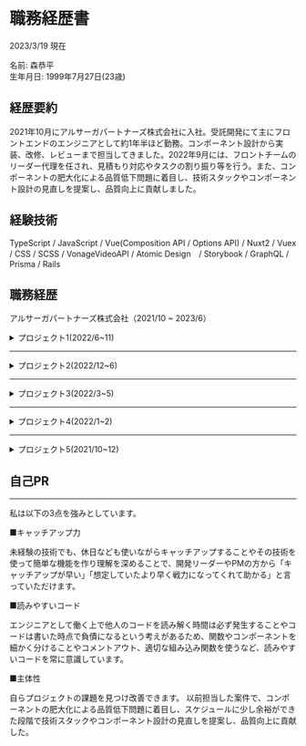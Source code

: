 # 職務経歴書

2023/3/19 現在  

名前: 森恭平  
生年月日: 1999年7月27日(23歳)


## 経歴要約

2021年10月にアルサーガパートナーズ株式会社に入社。受託開発にて主にフロントエンドのエンジニアとして約1年半ほど勤務。コンポーネント設計から実装、改修、レビューまで担当してきました。2022年9月には、フロントチームのリーダー代理を任され、見積もり対応やタスクの割り振り等を行う。また、コンポーネントの肥大化による品質低下問題に着目し、技術スタックやコンポーネント設計の見直しを提案し、品質向上に貢献しました。

## 経験技術

TypeScript / JavaScript / Vue(Composition API / Options API) / Nuxt2 / Vuex / CSS / SCSS / VonageVideoAPI / Atomic Design　/ Storybook / GraphQL / Prisma / Rails 

## 職務経歴

アルサーガパートナーズ株式会社（2021/10 ~ 2023/6）


<details>
<summary>プロジェクト1(2022/6~11)</summary>

#### 概要
オンラインセミナー開催プラットフォームの分析機能の開発

#### メンバー
- PM: 1人
- フロント： 2 ~ 4人
- サーバー： 3 ~ 4人
- QA： 1人

#### 担当
フロントチームのリーダー代理（途中から）、コンポーネント設計・技術スタックの見直し、フロントエンドの機能実装、改修作業、リファクタ、レビュー対応、見積もり対応、チケット振り分け、API実装少し

#### 技術
TypeScript, Vue2(Composition API), SCSS, Atomic Design, Rails, RSpec

<!-- <details>
<summary>職務詳細</summary> -->

#### 課題・問題点
- コンポーネントの肥大化による、コードの可読性、保守性、再利用性の低下。それによるバグの発生。
- 今後の保守運用フェーズを考えると、コンポーネント設計や技術スタックを見直す必要があった。

#### 原因
- 適切なコンポーネントの分割ができておらず、同じようなUIのコンポーネントを作ってしまっていること（コンポーネント分割は個人任せ）
- ロジックをほとんどVueファイル内に書いてしまっていること
- リアクティブなデータやVueのライフサイクルフックなどを切り出せないこと

#### 対応
アプローチとして、技術スタックをJavascript, Vue(Options API)という構成からTypeScrpitとCompositioAPIという構成に変更。
コンポーネント設計はアトミックデザインをベースとしたものに変更することにした。

> CompositioAPIを導入することで、リアクティブなデータやそのデータが絡むロジック、ライフサイクルフックまで外部ファイルに切り出すことができるようになるので、コンポーネント内のコード量の削減、関心ごと単位でデータやロジックを切り出せるといったメリットがあるため、コードの可読性やコンポーネントの再利用性や保守性が高くなると思い選定し提案しました。

> TypeScrpitについては、型推論やエディタ補完による開発速度の向上や早期のコンパイルエラーの発見、コード自体がドキュメントの側面を持つメリットがあり、
開発者がTypeScriptの経験者であることも加味して提案しました。

> アトミックデザインベースのコンポーネント設計にしたのも、コンポーネントの分け方に一貫性を持たせることや責務や役割をしっかりわけることで、コンポーネントの再利用性と保守性を上げるために提案しました。

スケジュールとの兼ね合いもあるため、新規で作成する画面や機能に関しては上記の構成にし、既存部分の特に肥大化している部分を優先してリプレイスしていく方針とした。

上記対応により、肥大化コンポーネントの解消、コードの可読性や開発効率の向上、コンポーネントの責務を分けたことによる再利用性、保守性の向上に繋がり、
QAエンジニアが算出していた品質数値を、60から80以上まで上げることに成功した。


#### その他工夫した点・取り組み
- vueファイルにおいて、computedを使わずtemplateにmethodを使っている部分やリアクティブなデータの余計な更新など、無駄なレンダリングやスタイルガイドに沿っていない部分のリファクタ対応をした。

- コードレビューでは、なるべく柔らかい言い回しを使い、感嘆符や絵文字などを少し使うことや、指摘した点についての記事や公式ドキュメントのURLも添付するなど、徹底的に相手のことを考えたレビューを心がけていた。

- 見積もり対応では、UI、機能、繋ぎ込み、レビュー、の細かく分けてすることで、より正確な見積もりができるように努めた。

- 初期描画時に複数のAPIを叩く場面が多く、それにより表示が遅かったり、ラグが生じることが多かったため、Promise.allで処理をまとめることや、初期描画ではすぐに必要ないAPIのタイミングをずらしたりすることで、初期描画の遅さを緩和。

- API取得時にラグがある場合のローディングUIの導入、検索時の検索ボタンやページネーションボタンの制御などの指摘されていない部分のUX改善も積極的に行なった。

<!-- </details> -->

</details>

---


<details>
<summary>プロジェクト2(2022/12~6)</summary>
  
#### 概要
冠婚葬祭の着物等の見積書・契約書作成システムの改修

#### メンバー
- PM: 1人
- フロント： 6~9人
- QA： 1人

#### 担当
改修、バグ修正、機能追加、APIとの繋ぎ込み、メンバーのレビュー

#### 技術
TypeScript, Nuxt2(Composition API), SCSS, Storybook

#### 取り組み・工夫した点

- 子コンポーネントでpropsで来た値をrefの初期値として定義している部分が多数あり、親コンポーネントと子コンポーネントで整合性がとれていない部分があったため、不具合の原因にもなると思い、親コンポーネント側で値を管理するよう改修した。
  
- 見積書の復元機能の実装において、似たような処理の流れになる部分が多くなると思い、非同期処理とcomputedやリアクティブなデータ関連の複雑な部分の実装や共通関数などを先に実装することで、経験の浅いメンバーが自分のプルリクを参考に実装しやすくなるように工夫した。

- APIを他社が開発しており、不具合が多く正常な値や型で返ってこないことが多かったため、フロント側の開発時、正常な値が来た場合の処理と仮の処理を書くことで、レビュアーが動作確認しやすくするかつAPI修正完了時にすぐに対応できるように工夫した。

- 経験の浅いメンバーのプルリクのレビューの際に、不具合箇所の指摘に加え、参考記事やドキュメントを添付し自身で考えて解決するよう促したり、期限が近づいている場合はどの辺を修正するかまで書いたり、状況に応じて工夫した。

- 既存の処理の長い関数内の不具合を修正する際、即時関数を使い、切り出すほどではない処理をまとめるかつ変数のスコープを小さくした。
  
- QAの方が起票したチケットの期待値に違和感があったため、PMに確認し先回りしてフィックスさせ、実装者に迷いなく修正できるようアシストした。

- 新機能実装時、QAに渡す前に簡易的なテストケースを作成し、再度全体を確認することでバグを一件だけに抑えられた。

  
</details>

---

<details>
<summary>プロジェクト3(2022/3~5)</summary>

#### 概要
オンラインセミナー開催プラットフォームのリアルタイム配信機能のフロントエンド開発

#### メンバー
- PM: 1人
- フロント：3人
- サーバー：2人
- QA：1人

#### 担当
フロント実装全般、レビュー

#### 技術
JavaScript, Vue2(Options API), SCSS, VonageVideoAPI

#### 主に実装した機能
- 画面共有機能
- デバイス選択機能
- 画面録画機能
- 視聴者強制退出・強制ミュート機能
- 入室許可機能
- 入室・退出機能
- 配信開始終了機能
- 視聴ログ取得機能
- スピーカー・マイクテスト機能
- チャット画面UI

<!-- <details>
<summary>取り組み・工夫した点</summary> -->
  
#### 取り組み・工夫した点

VonageVideoAPIというWebRTC技術を使ったAPIを使い、リアルタイムでセミナー配信をする機能のフロント側の実装を担当しました。

- リアルタイム配信のAPIを使うのが初めてであったのと、今回の開発の肝となる部分であったため、休日も使いながら、自分でAPIを使っていくつか簡単な機能を作ってみることで理解を深めていった。また、そのサンプルコードをメンバーに共有して、フロントチーム内でVonageVideoAPIへの理解を少しでも深めるよう努めた。

- 実装する中で使い勝手が悪いような部分に関しては、積極的に開発リーダーやPMに別案を提案し、少しでもサービスが良くなるよう努めた。例えば、チャットを表示する部分において、無限スクロールとローディングUIをいれる提案や個別質問という機能のホスト側の既読判定の別案などを提案した。

- 未経験のエンジニアの方がいたので、出社しているときは直接会話をしたり、リモートのときはハドルを利用してコミュニケーションを積極的にとった。slackなどのテキストコミュニケーションの際は言い方をやわらかくしたり、感嘆符や絵文字を使うことで、後輩エンジニアの方が質問しやすい空気作りを心がけた。また、誤りやすいコーディングのルールをまとめたり、コードレビューの際も答えをそのまま教えるのではなく、参考記事を載せたりして自分でどのように修正すればいいのかを考えてもらうようにした。

- JavaScriptを使っていることやVonageVIdeoAPIとの繋ぎ込みなどがたくさんあり、初見だとコードが読みづらくなっていたため、jsDocを使うことでコードにドキュメントの側面を持たせるよう工夫をした。

<!-- </details> -->

</details>

---

<details>
<summary>プロジェクト4(2022/1~2)</summary>

#### 概要
オンラインイベント配信サービスのAPI開発

#### メンバー
- PM: 1人
- サーバー：2人

#### 担当
API開実装、改修、GraphQLスキーマ定義

#### 技術
TypeScript, Express, GraphQL, Apollo Server, Prisma

#### 実装した機能
- チケット検索機能
- チケット返金機能
- 手動発券したチケット一覧取得
- 購入通知メール文を動的に変える機能
- 明細メール文作成のバリデーション
- 初期パスワード設定
- アカウントとステージ紐付け機能
など

<!-- <details>
<summary>取り組み・工夫した点</summary> -->
  
#### 取り組み・工夫した点

- GraphQLやPrismaなど初めての技術が多かったため、休日も使い公式のチュートリアルやハンズオン教材などで積極的にキャッチアップを行った。

- 複数のイベント主催者の物販が同時に購入された場合の金額分配処理が必要になり、その際お金の流れを意識した改修作業を行なったこと。
元々のお金の流れとして、購入者からstripeを通して運営者側にお金が送金され、その子アカウントであるイベント主催者に送金される流れ。
この修正において、既存のstripeの分配機能を使用すると、購入者からstripeを通してイベント主催者へ直接金額の送金が行われ、お金の流れが変わってしまうため、stripe（決済処理API）手数料、プラットフォーム（開発しているサービス）手数料、イベント主催者への売り上げ金額、トランザクションなどを考慮した分配処理を作ることで対応した。

- また社内でもあまり知見のない技術スタックであると同時に、先方の予算都合で開発がストップすることがあり、人員の入れ替わりがこれからも多くなると予想し、後任の方用に自分がキャッチアップする際に参考になった教材や記事、環境構築で詰まった点、Stripe決済をローカルでテストする手順などをまとめた。
自分が案件から抜けたあと、後任で入った方からキャッチアップの時間が短縮できて助かったと言ってもらえた。

<!-- </details> -->

</details>

---

<details>
<summary>プロジェクト5(2021/10~12)</summary>

#### 概要
医療支援連携サービスのフロントエンドの改修、バグ修正

#### メンバー
- PM: 1人
- フロント：2 ~ 3人
- サーバー：4 ~ 2人
- インフラ：1人
- アプリ：2人
- QA：2人

#### 担当
フロントの改修作業、APIとの繋ぎ込み、バグ修正

#### 技術
TypeScript, Vue3(Composition API), TailwindCSS

<!-- <details>
<summary>取り組み</summary> -->
  
#### 取り組み

エンジニアとして入社して初めての案件で、TypeScript, Composition API, TailwindCSSなど初めての技術ばかりだったので、休日も使い既存コードや公式ドキュメントを参考に積極的にキャッチアップを行った。

それでもわからない部分のコードに関してはわからないままにせず積極的に質問するようにしていた。

ただ先輩エンジニアの時間を奪う行為でもあるので、質問する際には自分はこういう認識なのですがあってますでしょうか？のように、自分の現在の認識や理解度を述べて、なるべく答えやすいような質問の仕方を心がけていた。

後半の方では、仕様漏れによるバグや実装後の要望が多かったため、QAエンジニアと積極的にコミュニケーションを取りながら、PMへの仕様の確認や機能改修の提案をし、品質向上に務めた。

例えば、カレンダーでの検索機能において、カレンダーの月を変更するとそのタイミングで毎回検索処理が走ってしまっていたので、検索処理を発火するイベントを`@input`イベントを`@change`イベントに置き換えることで、日時の変更が完了しフォーカスが外れた時のみ検索処理が走るようにし、UXを改善をした。

上記の姿勢やキャッチアップの早さを評価いただき、リリース前の2週間ほどの間、1人でフロント側の改修作業、バグ修正を任せて頂き、無事納期に間に合った。

<!-- </details> -->

</details>

## 自己PR
---
私は以下の3点を強みとしています。

■キャッチアップ力

未経験の技術でも、休日なども使いながらキャッチアップすることやその技術を使って簡単な機能を作り理解を深めることで、開発リーダーやPMの方から「キャッチアップが早い」「想定していたより早く戦力になってくれて助かる」と言っていただけます。

■読みやすいコード

エンジニアとして働く上で他人のコードを読み解く時間は必ず発生することやコードは書いた時点で負債になるという考えがあるため、関数やコンポーネントを細かく分けることやコメントアウト、適切な組み込み関数を使うなど、読みやすいコードを常に意識しています。

■主体性

自らプロジェクトの課題を見つけ改善できます。
以前担当した案件で、コンポーネントの肥大化による品質低下問題に着目し、スケジュールに少し余裕ができた段階で技術スタックやコンポーネント設計の見直しを提案し、品質向上に貢献した。


